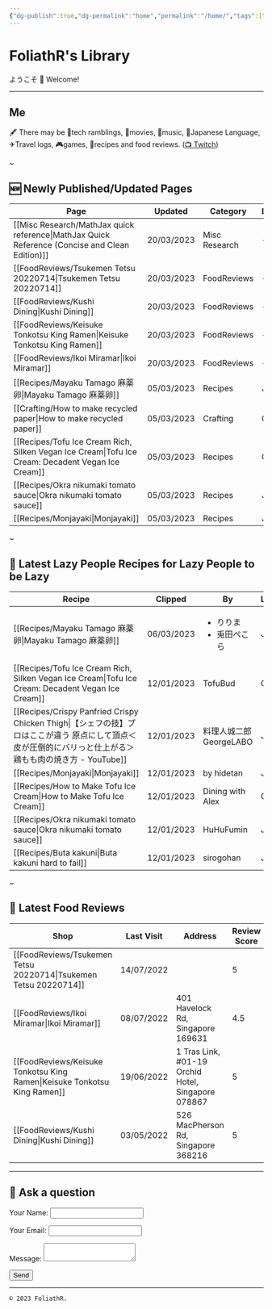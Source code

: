 ```yaml
---
{"dg-publish":true,"dg-permalink":"home","permalink":"/home/","tags":["gardenEntry"],"dgShowInlineTitle":false,"noteIcon":""}
---
```



# FoliathR's Library
ようこそ 👋 Welcome! 

---
## Me
🖋  There may be 📱tech ramblings, 🎥movies, 🎵music, 🗾Japanese Language, ✈Travel logs, 🎮games, 🍙recipes and food reviews.
([📺 Twitch](https://twitch.tv/foliathr))

~
## 🆕 Newly Published/Updated Pages

| Page                                                                                                 | Updated    | Category      | Lang |
| ---------------------------------------------------------------------------------------------------- | ---------- | ------------- | ---- |
| [[Misc Research/MathJax quick reference\|MathJax Quick Reference (Concise and Clean Edition)]]    | 20/03/2023 | Misc Research | \-   |
| [[FoodReviews/Tsukemen Tetsu 20220714\|Tsukemen Tetsu 20220714]]                                  | 20/03/2023 | FoodReviews   | \-   |
| [[FoodReviews/Kushi Dining\|Kushi Dining]]                                                        | 20/03/2023 | FoodReviews   | \-   |
| [[FoodReviews/Keisuke Tonkotsu King Ramen\|Keisuke Tonkotsu King Ramen]]                          | 20/03/2023 | FoodReviews   | \-   |
| [[FoodReviews/Ikoi Miramar\|Ikoi Miramar]]                                                        | 20/03/2023 | FoodReviews   | \-   |
| [[Recipes/Mayaku Tamago 麻薬卵\|Mayaku Tamago 麻薬卵]]                                                  | 05/03/2023 | Recipes       | JP   |
| [[Crafting/How to make recycled paper\|How to make recycled paper]]                               | 05/03/2023 | Crafting      | GB   |
| [[Recipes/Tofu Ice Cream Rich, Silken Vegan Ice Cream\|Tofu Ice Cream: Decadent Vegan Ice Cream]] | 05/03/2023 | Recipes       | GB   |
| [[Recipes/Okra nikumaki tomato sauce\|Okra nikumaki tomato sauce]]                                | 05/03/2023 | Recipes       | JP   |
| [[Recipes/Monjayaki\|Monjayaki]]                                                                  | 05/03/2023 | Recipes       | JP   |


~
## 🥄 Latest Lazy People Recipes for Lazy People to be Lazy

| Recipe                                                                                                         | Clipped    | By                                  | Lang | Video |
| -------------------------------------------------------------------------------------------------------------- | ---------- | ----------------------------------- | ---- | ----- |
| [[Recipes/Mayaku Tamago 麻薬卵\|Mayaku Tamago 麻薬卵]]                                                            | 06/03/2023 | <ul><li>りりま</li><li>兎田ぺこら</li></ul> | JP   | no    |
| [[Recipes/Tofu Ice Cream Rich, Silken Vegan Ice Cream\|Tofu Ice Cream: Decadent Vegan Ice Cream]]           | 12/01/2023 | TofuBud                             | GB   | no    |
| [[Recipes/Crispy Panfried Crispy Chicken Thigh\|【シェフの技】プロはここが違う 原点にして頂点＜皮が圧倒的にバリっと仕上がる＞鶏もも肉の焼き方 - YouTube]] | 12/01/2023 | 料理人城二郎 GeorgeLABO                   | JP   | yes   |
| [[Recipes/Monjayaki\|Monjayaki]]                                                                            | 12/01/2023 | by hidetan                          | JP   | no    |
| [[Recipes/How to Make Tofu Ice Cream\|How to Make Tofu Ice Cream]]                                          | 12/01/2023 | Dining with Alex                    | GB   | yes   |
| [[Recipes/Okra nikumaki tomato sauce\|Okra nikumaki tomato sauce]]                                          | 12/01/2023 | HuHuFumin                           | JP   | no    |
| [[Recipes/Buta kakuni\|Buta kakuni hard to fail]]                                                           | 12/01/2023 | sirogohan                           | JP   | yes   |


~
## 🍜 Latest Food Reviews

| Shop                                                                        | Last Visit | Address                                            | Review Score |
| --------------------------------------------------------------------------- | ---------- | -------------------------------------------------- | ------------ |
| [[FoodReviews/Tsukemen Tetsu 20220714\|Tsukemen Tetsu 20220714]]         | 14/07/2022 |                                                    | 5            |
| [[FoodReviews/Ikoi Miramar\|Ikoi Miramar]]                               | 08/07/2022 | 401 Havelock Rd, Singapore 169631                  | 4.5          |
| [[FoodReviews/Keisuke Tonkotsu King Ramen\|Keisuke Tonkotsu King Ramen]] | 19/06/2022 | 1 Tras Link, #01-19 Orchid Hotel, Singapore 078867 | 5            |
| [[FoodReviews/Kushi Dining\|Kushi Dining]]                               | 03/05/2022 | 526 MacPherson Rd, Singapore 368216                | 5            |


---
## 💬 Ask a question
<form name="contact" method="POST" data-netlify="true">
  <p>
    <label>Your Name: <input type="text" name="name" /></label>
  </p>
  <p>
    <label>Your Email: <input type="email" name="email" /></label>
  </p>
  <p>
    <label>Message: <textarea name="message"></textarea></label>
  </p>
  <p>
    <button type="submit">Send</button>
  </p>
</form>

---

`© 2023 FoliathR. `
